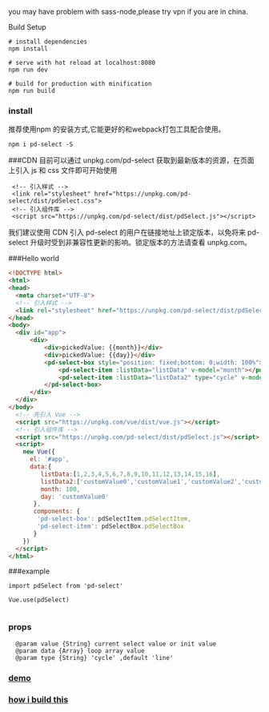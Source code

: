 you may have problem with sass-node,please try vpn if you are in china.

Build Setup

```
# install dependencies
npm install

# serve with hot reload at localhost:8080
npm run dev

# build for production with minification
npm run build

```
### install
推荐使用npm 的安装方式,它能更好的和webpack打包工具配合使用。
```
npm i pd-select -S

```
###CDN
目前可以通过 unpkg.com/pd-select 获取到最新版本的资源，在页面上引入 js 和 css 文件即可开始使用
```
 <!-- 引入样式 -->
 <link rel="stylesheet" href="https://unpkg.com/pd-select/dist/pdSelect.css">
 <!-- 引入组件库 -->
 <script src="https://unpkg.com/pd-select/dist/pdSelect.js"></script>
```

我们建议使用 CDN 引入 pd-select 的用户在链接地址上锁定版本，以免将来 pd-select 升级时受到非兼容性更新的影响。锁定版本的方法请查看 unpkg.com。


###Hello world
```html
<!DOCTYPE html>
<html>
<head>
  <meta charset="UTF-8">
  <!-- 引入样式 -->
  <link rel="stylesheet" href="https://unpkg.com/pd-select/dist/pdSelect.css">
</head>
<body>
  <div id="app">
      <div>
          <div>pickedValue: {{month}}</div>
          <div>pickedValue: {{day}}</div>
          <pd-select-box style="position: fixed;bottom: 0;width: 100%">
              <pd-select-item :listData="listData" v-model="month"></pd-select-item>
              <pd-select-item :listData="listData2" type="cycle" v-model="day"></pd-select-item>
          </pd-select-box>
      </div>
  </div>
</body>
  <!-- 先引入 Vue -->
  <script src="https://unpkg.com/vue/dist/vue.js"></script>
  <!-- 引入组件库 -->
  <script src="https://unpkg.com/pd-select/dist/pdSelect.js"></script>
  <script>
    new Vue({
      el: '#app',
      data:{
         listData:[1,2,3,4,5,6,7,8,9,10,11,12,13,14,15,16],
         listData2:['customValue0','customValue1','customValue2','customValue3','customValue4'],
         month: 100,
         day: 'customValue0'
       },
       components: {
        'pd-select-box': pdSelectItem.pdSelectItem,
        'pd-select-item': pdSelectBox.pdSelectBox
       }
    })
  </script>
</html>
```


###example
```
import pdSelect from 'pd-select'

Vue.use(pdSelect)


```


### props
```
  @param value {String} current select value or init value
  @param data {Array} loop array value
  @param type {String} 'cycle' ,default 'line'
```
 
   
### [demo](https://www.k186studio.com/demos/iosPicker/)


### [how i build this](https://segmentfault.com/a/1190000009276918)
